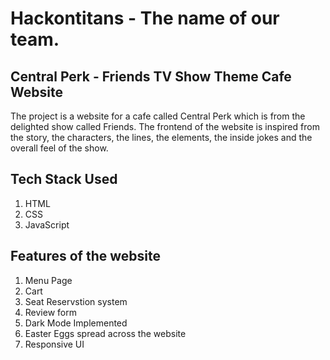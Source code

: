 # Hackontitans - The name of our team.

## Central Perk - Friends TV Show Theme Cafe Website
The project is a website for a cafe called Central Perk which is from the delighted show called Friends. The frontend of the website is inspired from the story, the characters, the lines, the elements, the inside jokes and the overall feel of the show. 

## Tech Stack Used 
1. HTML
2. CSS
3. JavaScript

## Features of the website
1. Menu Page
2. Cart
3. Seat Reservstion system
4. Review form
5. Dark Mode Implemented
6. Easter Eggs spread across the website
7. Responsive UI
